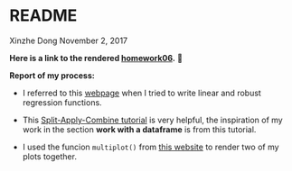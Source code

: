 README
================
Xinzhe Dong
November 2, 2017

**Here is a link to the rendered [homework06](https://github.com/hannahdxz/STAT545-hw-Dong-Xinzhe/blob/master/hw06/hw06.md).** :tada:

**Report of my process:**

* I referred to this [webpage](http://stat545.com/block012_function-regress-lifeexp-on-year.html) when I tried to write linear and robust regression functions. 

* This [Split-Apply-Combine tutorial](http://stat545.com/block024_group-nest-split-map.html) is very helpful, the inspiration of my work in the section **work with a dataframe** is from this tutorial.

* I used the funcion `multiplot()` from [this website](http://stat545.com/block020_multiple-plots-on-a-page.html) to render two of my plots together.

